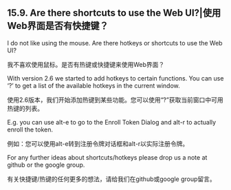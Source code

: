 ## 15.9. Are there shortcuts to use the Web UI?|使用Web界面是否有快捷键？

I do not like using the mouse. Are there hotkeys or shortcuts to use the Web UI?

我不喜欢使用鼠标。是否有热键或快捷键来使用Web界面？

With version 2.6 we started to add hotkeys to certain functions. You can use ‘?’ to get a list of the available hotkeys in the current window.

使用2.6版本，我们开始添加热键到某些功能。您可以使用“?”获取当前窗口中可用热键的列表。

E.g. you can use alt-e to go to the Enroll Token Dialog and alt-r to actually enroll the token.

例如：您可以使用alt-e转到注册令牌对话框和alt-r以实际注册令牌。

For any further ideas about shortcuts/hotkeys please drop us a note at github or the google group.

有关快捷键/热键的任何更多的想法，请给我们在github或google group留言。